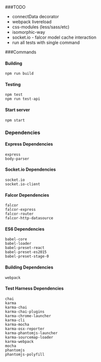 ###TODO
+ connectData decorator
+ webpack livereload
+ css-modules (less/sass/etc)
+ isomorphic-way
+ socket.io - falcor model cache interaction
+ run all tests with single command

###Commands

#### Building
```
npm run build
```

#### Testing
```
npm test
npm run test-api
```

#### Start server
```
npm start
```

### Dependencies
#### Express Dependencies
```
express
body-parser
```

#### Socket.io Dependencies
```
socket.io
socket.io-client
```

#### Falcor Dependencies
```
falcor
falcor-express
falcor-router
falcor-http-datasource
```

#### ES6 Dependencies
```
babel-core
babel-loader
babel-preset-react
babel-preset-es2015
babel-preset-stage-0
```

#### Building Dependencies
```
webpack
```

#### Test Harness Dependencies
```
chai
karma
karma-chai
karma-chai-plugins
karma-chrome-launcher
karma-cli
karma-mocha
karma-osx-reporter
karma-phantomjs-launcher
karma-sourcemap-loader
karma-webpack
mocha
phantomjs
phantomjs-polyfill
```